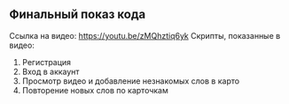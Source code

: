 ## Финальный показ кода  
Ссылка на видео: https://youtu.be/zMQhztiq6yk
Скрипты, показанные в видео:  
1. Регистрация
2. Вход в аккаунт  
3. Просмотр видео и добавление незнакомых слов в карто
4. Повторение новых слов по карточкам
